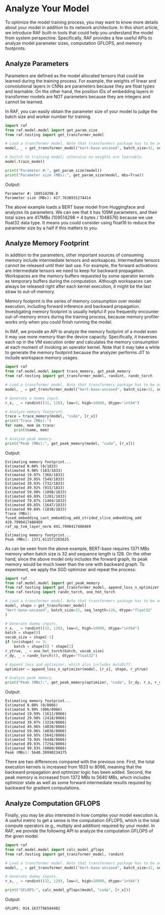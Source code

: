 <!--- Copyright Amazon.com, Inc. or its affiliates. All Rights Reserved. -->
<!--- SPDX-License-Identifier: Apache-2.0  -->

# Analyze Your Model

To optimize the model training process, you may want to know more details about your model in addition to its network architecture. In this short article, we introduce RAF built-in tools that could help you understand the model from system perspective. Specifically, RAF provides a few useful APIs to analyze model parameter sizes, computation GFLOPS, and memory footprints.

## Analyze Parameters

Parameters are defined as the model allocated tensors that could be learned during the training process. For example, the weights of linear and convolutional layers in CNNs are parameters because they are float types and learnable. On the other hand, the position IDs of embedding layers in transformer models are NOT parameters because they are integers and cannot be learned.

In RAF, you can easily obtain the parameter size of your model to judge the batch size and worker number for training.

```python
import raf
from raf.model.model import get_param_size
from raf.testing import get_transformer_model

# Load a transformer model. Note that transformers package has to be available.
model, _ = get_transformer_model("bert-base-uncased", batch_size=32, seq_length=128, dtype="float32")

# Switch to training model; otherwise no weights are learnable.
model.train_mode() 

print("Parameter #:", get_param_size(model))
print("Parameter size (MBs):", get_param_size(model, mbs=True))
```

Output:

```
Parameter #: 109514298.0
Parameter size (MBs): 417.7638931274414
```

The above example loads a BERT base model from Huggingface and analyzes its parameters. We can see that it has 109M parameters, and their total sizes are 417MBs (109514298 * 4 bytes / 1048576) because we use float32 data type. It means you could consider using float16 to reduce the parameter size by a half if this matters to you.

## Analyze Memory Footprint

In addition to the parameters, other important sources of consuming memory include intermediate tensors and worksapces. Intermediate tensors cannot be released until their last use. For example, the forward activations are intermediate tensors we need to keep for backward propagation. Workspaces are the memory buffers requested by some operator kernels as temporary buffers during the computation. Although workspaces can always be released right after each kernel execution, it might be the last straw to out-of-memory.

Memory footprint is the series of memory consumption over model execution, including forward inference and backward propagation. Investigating memory footprint is usually helpful if you frequently encounter out-of-memory errors during the training process, because memory profiler works only when you could finish running the model.

In RAF, we provide an API to analyze the memory footprint of a model even it may use more memory than the device capacity. Specifically, it traverses each op in the VM execution order and calculates the memory consumption at each moment of invoking an operator kernel. Note that it may take a while to generate the memory footprint because the analyzer performs JIT to include workspace memory usages.

```python
import raf
from raf.model.model import trace_memory, get_peak_memory
from raf.testing import get_transformer_model, randint, randn_torch

# Load a transformer model. Note that transformers package has to be available.
model, _ = get_transformer_model("bert-base-uncased", batch_size=32, seq_length=128, dtype="float32")

# Generate a dummy input.
r_x, _ = randint((32, 128), low=0, high=10000, dtype="int64")

# Analyze memory footprint.
trace = trace_memory(model, "cuda", [r_x])
print("Trace (MBs):")
for name, mem in trace:
    print(name, mem)

# Analyze peak memory.
print("Peak (MBs):", get_peak_memory(model, "cuda", [r_x]))
```

Output:

```
Estimating memory footprint...
Estimated 0.00% (0/1833)
Estimated 9.98% (183/1833)
Estimated 19.97% (366/1833)
Estimated 29.95% (549/1833)
Estimated 39.93% (732/1833)
Estimated 49.92% (915/1833)
Estimated 59.90% (1098/1833)
Estimated 69.89% (1281/1833)
Estimated 79.87% (1464/1833)
Estimated 89.85% (1647/1833)
Estimated 99.84% (1830/1833)
Trace (MBs):
fused_embedding_cast_embedding_add_strided_slice_embedding_add 429.7990417480469
raf_op_tvm_layer_norm 441.7990417480469
...
Estimating memory footprint...
Peak (MBs): 1371.611572265625
```

As can be seen from the above example, BERT-base requires 1371 MBs memory when batch size is 32 and sequence length is 128. On the other hand, since the above model only includes the forward graph, its peak memory would be much lower than the one with backward graph. To experiment, we apply the SGD optimizer and repeat the process:

```python
import raf
from raf.model.model import get_peak_memory
from raf.testing import get_transformer_model, append_loss_n_optimizer
from raf.testing import randn_torch, one_hot_torch

# Load a transformer model. Note that transformers package has to be available.
model, shape = get_transformer_model(
"bert-base-uncased", batch_size=32, seq_length=128, dtype="float32"
)

# Generate dummy inputs.
r_x, _ = randint((32, 128), low=0, high=10000, dtype="int64")
batch = shape[0]
vocab_size = shape[-1]
if len(shape) == 3:
    batch = shape[0] * shape[1]
r_ytrue, _ = one_hot_torch(batch, vocab_size)
r_dy, _ = randn_torch((), dtype="float32")

# Append loss and optimizer, which also includes AutoDiff.
optimizer = append_loss_n_optimizer(model, [r_x], shape, r_ytrue)

# Analyze peak memory.
print("Peak (MBs):", get_peak_memory(optimizer, "cuda", [r_dy, r_x, r_ytrue]))
```

Output:

```
Estimating memory footprint...
Estimated 0.00% (0/8066)
Estimated 9.99% (806/8066)
Estimated 19.99% (1612/8066)
Estimated 29.98% (2418/8066)
Estimated 39.97% (3224/8066)
Estimated 49.96% (4030/8066)
Estimated 59.96% (4836/8066)
Estimated 69.95% (5642/8066)
Estimated 79.94% (6448/8066)
Estimated 89.93% (7254/8066)
Estimated 99.93% (8060/8066)
Peak (MBs): 5640.39990234375
```

There are two differences compared with the previous one. First, the total execution kernels is increased from 1833 to 8066, meaning that the backward propagation and optimizer logic has been added. Second, the peak memory is increased from 1372 MBs to 5640 MBs, which includes optimizer state as well as some forward intermediate results required by backward for gradient computations.

## Analyze Computation GFLOPS

Finally, you may be also interested in how complex your model execution is. A useful metric to get a sense is the computation GFLOPS, which is the total compute operators (e.g., multiply and addition) required by your model. In RAF, we provide the following API to analyze the computation GFLOPS of the given model.

```python
import raf
from raf.model.model import calc_model_gflops
from raf.testing import get_transformer_model, randint

# Load a transformer model. Note that transformers package has to be available.
model, _ = get_transformer_model("bert-base-uncased", batch_size=32, seq_length=128, dtype="float32")

# Generate dummy inputs.
r_x, _ = randint((32, 128), low=0, high=10000, dtype="int64")

print("GFLOPS:", calc_model_gflops(model, "cuda", [r_x]))
```

Output:

```
GFLOPS: 914.1637796584982
```

